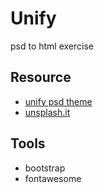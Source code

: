# Unify

psd to html exercise

## Resource

- [unify psd theme](http://psdbooster.com/)
- [unsplash.it](https://unsplash.it/)

## Tools
- bootstrap
- fontawesome